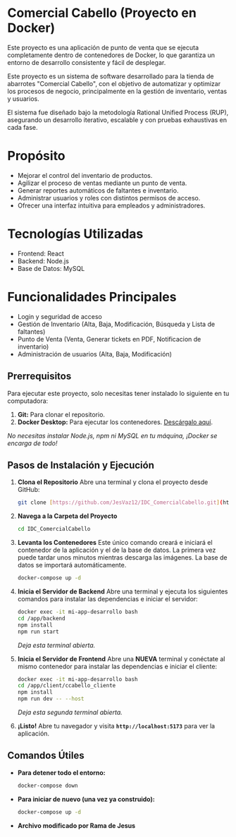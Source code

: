 # Comercial Cabello (Proyecto en Docker)

Este proyecto es una aplicación de punto de venta que se ejecuta completamente dentro de contenedores de Docker, lo que garantiza un entorno de desarrollo consistente y fácil de desplegar.

Este proyecto es un sistema de software desarrollado para la tienda de abarrotes "Comercial Cabello", con el objetivo de automatizar y optimizar los procesos de negocio, principalmente en la gestión de inventario, ventas y usuarios.

El sistema fue diseñado bajo la metodología Rational Unified Process (RUP), asegurando un desarrollo iterativo, escalable y con pruebas exhaustivas en cada fase.  

# Propósito
- Mejorar el control del inventario de productos.  
- Agilizar el proceso de ventas mediante un punto de venta.  
- Generar reportes automáticos de faltantes e inventario.  
- Administrar usuarios y roles con distintos permisos de acceso.  
- Ofrecer una interfaz intuitiva para empleados y administradores.  

# Tecnologías Utilizadas
- Frontend: React  
- Backend: Node.js  
- Base de Datos: MySQL 

# Funcionalidades Principales
- Login y seguridad de acceso  
- Gestión de Inventario (Alta, Baja, Modificación, Búsqueda y Lista de faltantes)  
- Punto de Venta (Venta, Generar tickets en PDF, Notificacion de inventario)  
- Administración de usuarios (Alta, Baja, Modificación)

## Prerrequisitos

Para ejecutar este proyecto, solo necesitas tener instalado lo siguiente en tu computadora:

1.  **Git:** Para clonar el repositorio.
2.  **Docker Desktop:** Para ejecutar los contenedores. [Descárgalo aquí](https://www.docker.com/products/docker-desktop/).

*No necesitas instalar Node.js, npm ni MySQL en tu máquina, ¡Docker se encarga de todo!*

## Pasos de Instalación y Ejecución

1.  **Clona el Repositorio**
    Abre una terminal y clona el proyecto desde GitHub:
    ```bash
    git clone [https://github.com/JesVaz12/IDC_ComercialCabello.git](https://github.com/JesVaz12/IDC_ComercialCabello.git)
    ```

2.  **Navega a la Carpeta del Proyecto**
    ```bash
    cd IDC_ComercialCabello
    ```

3.  **Levanta los Contenedores**
    Este único comando creará e iniciará el contenedor de la aplicación y el de la base de datos. La primera vez puede tardar unos minutos mientras descarga las imágenes. La base de datos se importará automáticamente.
    ```bash
    docker-compose up -d
    ```

4.  **Inicia el Servidor de Backend**
    Abre una terminal y ejecuta los siguientes comandos para instalar las dependencias e iniciar el servidor:
    ```bash
    docker exec -it mi-app-desarrollo bash
    cd /app/backend
    npm install
    npm run start
    ```
    *Deja esta terminal abierta.*

5.  **Inicia el Servidor de Frontend**
    Abre una **NUEVA** terminal y conéctate al mismo contenedor para instalar las dependencias e iniciar el cliente:
    ```bash
    docker exec -it mi-app-desarrollo bash
    cd /app/client/ccabello_cliente
    npm install
    npm run dev -- --host
    ```
    *Deja esta segunda terminal abierta.*

6.  **¡Listo!**
    Abre tu navegador y visita **`http://localhost:5173`** para ver la aplicación.

## Comandos Útiles

* **Para detener todo el entorno:**
    ```bash
    docker-compose down
    ```
* **Para iniciar de nuevo (una vez ya construido):**
    ```bash
    docker-compose up -d
    ```
* **Archivo modificado por Rama de Jesus**